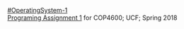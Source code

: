 <a href="https://webcourses.ucf.edu/courses/1277432">#OperatingSystem-1</a></br>
<a href="https://webcourses.ucf.edu/courses/1277432/assignments/5468150">Programing Assignment 1</a> for COP4600; UCF; Spring 2018
